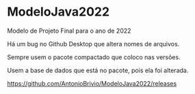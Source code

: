 # ModeloJava2022
 Modelo de Projeto Final para o ano de 2022

Há um bug no Github Desktop que altera nomes de arquivos.

Sempre usem o pacote compactado que coloco nas versões.

Usem a base de dados que está no pacote, pois ela foi alterada.

https://github.com/AntonioBrivio/ModeloJava2022/releases
